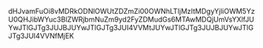 dHJvamFuOi8vMDRkODNlOWUtZDZmZi00OWNhLTljMzItMDgyYjliOWM5YzU0QHJibWYuc3BlZWRjbmNuZm9yd2FyZDMudGs6MTAwMDQjUmVsYXlfJUYwJTlGJTg3JUJBJUYwJTlGJTg3JUI4VVMtJUYwJTlGJTg3JUJBJUYwJTlGJTg3JUI4VVNfMjEK